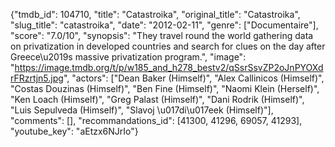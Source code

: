 {"tmdb_id": 104710, "title": "Catastroika", "original_title": "Catastroika", "slug_title": "catastroika", "date": "2012-02-11", "genre": ["Documentaire"], "score": "7.0/10", "synopsis": "They travel round the world gathering data on privatization in developed countries and search for clues on the day after Greece\u2019s massive privatization program.", "image": "https://image.tmdb.org/t/p/w185_and_h278_bestv2/qSsrSsvZP2oJnPYOXdrFRzrtjn5.jpg", "actors": ["Dean Baker (Himself)", "Alex Callinicos (Himself)", "Costas Douzinas (Himself)", "Ben Fine (Himself)", "Naomi Klein (Herself)", "Ken Loach (Himself)", "Greg Palast (Himself)", "Dani Rodrik (Himself)", "Luis Sepulveda (Himself)", "Slavoj \u017di\u017eek (Himself)"], "comments": [], "recommandations_id": [41300, 41296, 69057, 41293], "youtube_key": "aEtzx6NJrIo"}